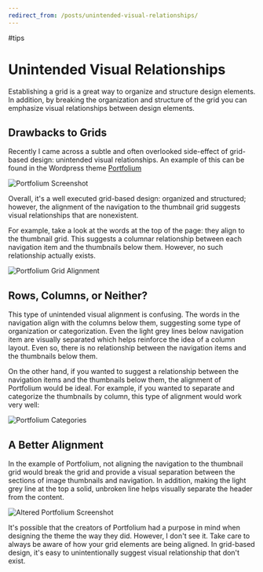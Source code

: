 ```yaml
---
redirect_from: /posts/unintended-visual-relationships/
---
```


#tips

# Unintended Visual Relationships

Establishing a grid is a great way to organize and structure design elements. In addition, by breaking the organization and structure of the grid you can emphasize visual relationships between design elements.

## Drawbacks to Grids
Recently I came across a subtle and often overlooked side-effect of grid-based design: unintended visual relationships. An example of this can be found in the Wordpress theme [Portfolium](http://wpshower.com/themes/portfolium/)

![Portfolium Screenshot](https://cdn.jim-nielsen.com/blog/2013/portfolium.jpg)

Overall, it's a well executed grid-based design: organized and structured; however, the alignment of the navigation to the thumbnail grid suggests visual relationships that are nonexistent.

For example, take a look at the words at the top of the page: they align to the thumbnail grid. This suggests a columnar relationship between each navigation item and the thumbnails  below them. However, no such relationship actually exists.

![Portfolium Grid Alignment](https://cdn.jim-nielsen.com/blog/2013/portfolium-grid-alignment.jpg)


## Rows, Columns, or Neither?
This type of unintended visual alignment is confusing. The words in the navigation align with the columns below them, suggesting some type of organization or categorization. Even the light grey lines below navigation item are visually separated which helps reinforce the idea of a column layout. Even so, there is no relationship between the navigation items and the thumbnails below them.

On the other hand, if you wanted to suggest a relationship between the navigation items and the thumbnails below them, the alignment of Portfolium would be ideal. For example, if you wanted to separate and categorize the thumbnails by column, this type of alignment would work very well:

![Portfolium Categories](https://cdn.jim-nielsen.com/blog/2013/portfolium-categories.jpg)

## A Better Alignment

In the example of Portfolium, not aligning the navigation to the thumbnail grid would break the grid and provide a visual separation between the sections of image thumbnails and navigation. In addition, making the light grey line at the top a solid, unbroken line helps visually separate the header from the content.

![Altered Portfolium Screenshot](https://cdn.jim-nielsen.com/blog/2013/portfolium-new.jpg)

It's possible that the creators of Portfolium had a purpose in mind when designing the theme the way they did. However, I don't see it. Take care to always be aware of how your grid elements are being aligned. In grid-based design, it's easy to unintentionally suggest visual relationship that don't exist.
